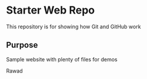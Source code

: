 # Starter Web Repo

This repository is for showing how Git and GitHub work

## Purpose

Sample website with plenty of files for demos

Rawad